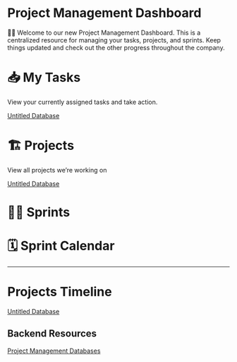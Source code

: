 # Project Management Dashboard

<aside>
👋🏼 Welcome to our new Project Management Dashboard. This is a centralized resource for managing your tasks, projects, and sprints. Keep things updated and check out the other progress throughout the company.

</aside>

# 📥 My Tasks

View your currently assigned tasks and take action.

[Untitled Database](Project%20Management%20Dashboard%20a82f7bdb9b9a42c2be3ff395b4b76e9a/Untitled%20Database%20a2d8631c3ad346e08f3b6d5ceddfe2bb.csv)

# 🏗️ Projects

View all projects we’re working on

[Untitled Database](Project%20Management%20Dashboard%20a82f7bdb9b9a42c2be3ff395b4b76e9a/Untitled%20Database%206cb6690411e348abb70985adefb1be43.csv)

# 🏃🏼 Sprints

[](Project%20Management%20Dashboard%20a82f7bdb9b9a42c2be3ff395b4b76e9a/Untitled%203b861af6ee5840a99463f3a06957c58c.csv)

# 🗓️ Sprint Calendar

[](Project%20Management%20Dashboard%20a82f7bdb9b9a42c2be3ff395b4b76e9a/Untitled%20385981cf211f45edb0481153523f7927.csv)

---

# Projects Timeline

[Untitled Database](Project%20Management%20Dashboard%20a82f7bdb9b9a42c2be3ff395b4b76e9a/Untitled%20Database%200f388397cca84626a2172b83cc458538.csv)

## Backend Resources

[Project Management Databases](Project%20Management%20Dashboard%20a82f7bdb9b9a42c2be3ff395b4b76e9a/Project%20Management%20Databases%2010ca44201ae04519a945ff8d093af2a7.md)